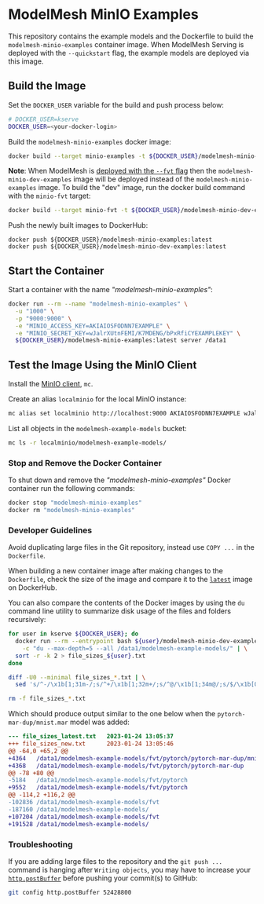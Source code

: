 # ModelMesh MinIO Examples

This repository contains the example models and the Dockerfile to build the
`modelmesh-minio-examples` container image. When ModelMesh Serving is deployed
with the `--quickstart` flag, the example models are deployed via this image.


## Build the Image

Set the `DOCKER_USER` variable for the build and push process below:

```sh
# DOCKER_USER=kserve
DOCKER_USER=<your-docker-login>
```

Build the `modelmesh-minio-examples` docker image:

```sh
docker build --target minio-examples -t ${DOCKER_USER}/modelmesh-minio-examples:latest .
```

**Note**: When ModelMesh is [deployed with the `--fvt` flag](https://github.com/kserve/modelmesh-serving/blob/main/docs/developer.md)
then the `modelmesh-minio-dev-examples` image will be deployed instead of the
`modelmesh-minio-examples` image. To build the "dev" image, run the docker build
command with the `minio-fvt` target:

```sh
docker build --target minio-fvt -t ${DOCKER_USER}/modelmesh-minio-dev-examples:latest .
```

Push the newly built images to DockerHub:

```shell
docker push ${DOCKER_USER}/modelmesh-minio-examples:latest
docker push ${DOCKER_USER}/modelmesh-minio-dev-examples:latest
```


## Start the Container

Start a container with the name _"modelmesh-minio-examples"_:

```sh
docker run --rm --name "modelmesh-minio-examples" \
  -u "1000" \
  -p "9000:9000" \
  -e "MINIO_ACCESS_KEY=AKIAIOSFODNN7EXAMPLE" \
  -e "MINIO_SECRET_KEY=wJalrXUtnFEMI/K7MDENG/bPxRfiCYEXAMPLEKEY" \
  ${DOCKER_USER}/modelmesh-minio-examples:latest server /data1
```


## Test the Image Using the MinIO Client

Install the [MinIO client](https://min.io/docs/minio/linux/reference/minio-mc.html#quickstart), `mc`.

Create an alias `localminio` for the local MinIO instance:

```sh
mc alias set localminio http://localhost:9000 AKIAIOSFODNN7EXAMPLE wJalrXUtnFEMI/K7MDENG/bPxRfiCYEXAMPLEKEY
```

List all objects in the `modelmesh-example-models` bucket:

```sh
mc ls -r localminio/modelmesh-example-models/
```


### Stop and Remove the Docker Container

To shut down and remove the _"modelmesh-minio-examples"_ Docker container run the
following commands:

```sh
docker stop "modelmesh-minio-examples"
docker rm "modelmesh-minio-examples"
```


### Developer Guidelines

Avoid duplicating large files in the Git repository, instead use `COPY ...` in
the `Dockerfile`.

When building a new container image after making changes to the `Dockerfile`,
check the size of the image and compare it to the
[`latest`](https://hub.docker.com/r/kserve/modelmesh-minio-dev-examples/tags)
image on DockerHub.

You can also compare the contents of the Docker images by using the `du` command
line utility to summarize disk usage of the files and folders recursively:

```sh
for user in kserve ${DOCKER_USER}; do
  docker run --rm --entrypoint bash ${user}/modelmesh-minio-dev-examples:latest \
    -c "du --max-depth=5 --all /data1/modelmesh-example-models/" | \
  sort -r -k 2 > file_sizes_${user}.txt
done

diff -U0 --minimal file_sizes_*.txt | \
  sed 's/^-/\x1b[1;31m-/;s/^+/\x1b[1;32m+/;s/^@/\x1b[1;34m@/;s/$/\x1b[0m/'

rm -f file_sizes_*.txt
```

Which should produce output similar to the one below when the `pytorch-mar-dup/mnist.mar`
model was added:

```diff
--- file_sizes_latest.txt   2023-01-24 13:05:37
+++ file_sizes_new.txt      2023-01-24 13:05:46
@@ -64,0 +65,2 @@
+4364   /data1/modelmesh-example-models/fvt/pytorch/pytorch-mar-dup/mnist.mar
+4368   /data1/modelmesh-example-models/fvt/pytorch/pytorch-mar-dup
@@ -78 +80 @@
-5184   /data1/modelmesh-example-models/fvt/pytorch
+9552   /data1/modelmesh-example-models/fvt/pytorch
@@ -114,2 +116,2 @@
-102836 /data1/modelmesh-example-models/fvt
-187160 /data1/modelmesh-example-models/
+107204 /data1/modelmesh-example-models/fvt
+191528 /data1/modelmesh-example-models/
```


### Troubleshooting

If you are adding large files to the repository and the `git push ...` command is
hanging after `Writing objects`, you may have to increase your
[`http.postBuffer`](https://git-scm.com/docs/git-config#Documentation/git-config.txt-httppostBuffer)
before pushing your commit(s) to GitHub:

```sh
git config http.postBuffer 52428800
```
